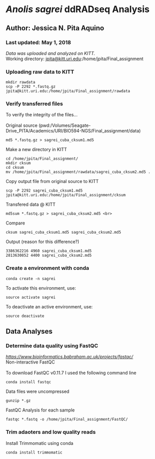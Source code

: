 # <i>Anolis sagrei</i> ddRADseq Analysis
## Author: Jessica N. Pita Aquino<br>
### Last updated: May 1, 2018

*Data was uploaded and analyzed on KITT.*
<br>
Working directory: jpita@kitt.uri.edu:/home/jpita/Final_assignment

### Uploading raw data to KITT
```
mkdir rawdata
scp -P 2292 *.fastq.gz jpita@kitt.uri.edu:/home/jpita/Final_assignment/rawdata
```

### Verify transferred files
To verify the integrity of the files...
<br>
<br>
Original source (pwd:/Volumes/Seagate-Drive_PITA/Academics/URI/BIO594-NGS/Final_assignment/data)
```
md5 *.fastq.gz > sagrei_cuba_cksum1.md5
```
Make a new directory in KITT
```
cd /home/jpita/Final_assignment/
mkdir cksum
cd cksum
mv /home/jpita/Final_assignment/rawdata/sagrei_cuba_cksum2.md5 .
```
Copy output file from original source to KITT
```
scp -P 2292 sagrei_cuba_cksum1.md5 jpita@kitt.uri.edu:/home/jpita/Final_assignment/cksum
```
Transfered data @ KITT
```
md5sum *.fastq.gz > sagrei_cuba_cksum2.md5 <br>
```
Compare
```
cksum sagrei_cuba_cksum1.md5 sagrei_cuba_cksum2.md5
```
Output (reason for this difference?)
```
3386362216 4960 sagrei_cuba_cksum1.md5
2813630852 4400 sagrei_cuba_cksum2.md5
```
### Create a environment with conda
```
conda create -n sagrei
```
To activate this environment, use:
```
source activate sagrei
```
To deactivate an active environment, use:
```
source deactivate
```
## Data Analyses
### Determine data quality using FastQC
<i> https://www.bioinformatics.babraham.ac.uk/projects/fastqc/ </i>
<br> Non-interactive FastQC </br>
<br> To download FastQC v0.11.7 I used the following command line </br>
```
conda install fastqc
```
Data files were uncompressed
```
gunzip *.gz
```

FastQC Analysis for each sample
```
fastqc *.fastq -o /home/jpita/Final_assignment/FastQC/
```

### Trim adaoters and low quality reads
Install Trimmomatic using conda
```
conda install trimmomatic
```
